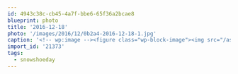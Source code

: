 ```yaml
---
id: 4943c38c-cb45-4a7f-bbe6-65f36a2bcae8
blueprint: photo
title: '2016-12-18'
photo: '/images/2016/12/0b2a4-2016-12-18-1.jpg'
caption: '<!-- wp:image --><figure class="wp-block-image"><img src="/assets/images/2016/12/0b2a4-2016-12-18-1.jpg" /></figure><!-- /wp:image --><!-- wp:paragraph --><p>#snowshoeday</p><!-- /wp:paragraph -->'
import_id: '21373'
tags:
  - snowshoeday
---
```

